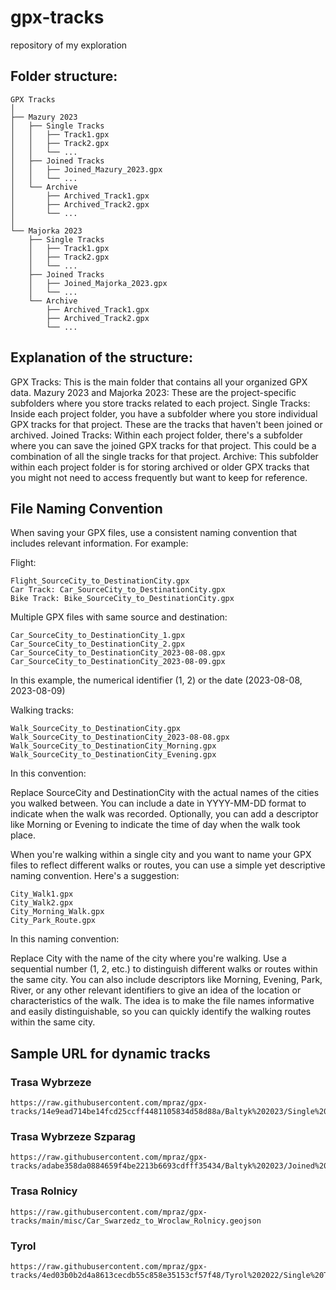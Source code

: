 # gpx-tracks
repository of my exploration

## Folder structure:

```
GPX Tracks
│
├── Mazury 2023
│   ├── Single Tracks
│   │   ├── Track1.gpx
│   │   ├── Track2.gpx
│   │   └── ...
│   ├── Joined Tracks
│   │   ├── Joined_Mazury_2023.gpx
│   │   └── ...
│   └── Archive
│       ├── Archived_Track1.gpx
│       ├── Archived_Track2.gpx
│       └── ...
│
└── Majorka 2023
    ├── Single Tracks
    │   ├── Track1.gpx
    │   ├── Track2.gpx
    │   └── ...
    ├── Joined Tracks
    │   ├── Joined_Majorka_2023.gpx
    │   └── ...
    └── Archive
        ├── Archived_Track1.gpx
        ├── Archived_Track2.gpx
        └── ...
```

## Explanation of the structure:

GPX Tracks: This is the main folder that contains all your organized GPX data.
Mazury 2023 and Majorka 2023: These are the project-specific subfolders where you store tracks related to each project.
Single Tracks: Inside each project folder, you have a subfolder where you store individual GPX tracks for that project. These are the tracks that haven't been joined or archived.
Joined Tracks: Within each project folder, there's a subfolder where you can save the joined GPX tracks for that project. This could be a combination of all the single tracks for that project.
Archive: This subfolder within each project folder is for storing archived or older GPX tracks that you might not need to access frequently but want to keep for reference.

## File Naming Convention
When saving your GPX files, use a consistent naming convention that includes relevant information. For example:

Flight: 
```
Flight_SourceCity_to_DestinationCity.gpx
Car Track: Car_SourceCity_to_DestinationCity.gpx
Bike Track: Bike_SourceCity_to_DestinationCity.gpx
```

Multiple GPX files with same source and destination:
```
Car_SourceCity_to_DestinationCity_1.gpx
Car_SourceCity_to_DestinationCity_2.gpx
Car_SourceCity_to_DestinationCity_2023-08-08.gpx
Car_SourceCity_to_DestinationCity_2023-08-09.gpx
```
In this example, the numerical identifier (1, 2) or the date (2023-08-08, 2023-08-09)

Walking tracks:
```
Walk_SourceCity_to_DestinationCity.gpx
Walk_SourceCity_to_DestinationCity_2023-08-08.gpx
Walk_SourceCity_to_DestinationCity_Morning.gpx
Walk_SourceCity_to_DestinationCity_Evening.gpx
```
In this convention:

Replace SourceCity and DestinationCity with the actual names of the cities you walked between.
You can include a date in YYYY-MM-DD format to indicate when the walk was recorded.
Optionally, you can add a descriptor like Morning or Evening to indicate the time of day when the walk took place.

When you're walking within a single city and you want to name your GPX files to reflect different walks or routes, you can use a simple yet descriptive naming convention. Here's a suggestion:
```
City_Walk1.gpx
City_Walk2.gpx
City_Morning_Walk.gpx
City_Park_Route.gpx
```
In this naming convention:

Replace City with the name of the city where you're walking.
Use a sequential number (1, 2, etc.) to distinguish different walks or routes within the same city.
You can also include descriptors like Morning, Evening, Park, River, or any other relevant identifiers to give an idea of the location or characteristics of the walk.
The idea is to make the file names informative and easily distinguishable, so you can quickly identify the walking routes within the same city.



## Sample URL for dynamic tracks

### Trasa Wybrzeze

```
https://raw.githubusercontent.com/mpraz/gpx-tracks/14e9ead714be14fcd25ccff4481105834d58d88a/Baltyk%202023/Single%20Tracks/wybrzeze.geojson
```

### Trasa Wybrzeze Szparag
```
https://raw.githubusercontent.com/mpraz/gpx-tracks/adabe358da0884659f4be2213b6693cdfff35434/Baltyk%202023/Joined%20Tracks/Bike_Swinoujscie_to_Krynica_Szparag.geojson
```

### Trasa Rolnicy
```
https://raw.githubusercontent.com/mpraz/gpx-tracks/main/misc/Car_Swarzedz_to_Wroclaw_Rolnicy.geojson
```

### Tyrol
```
https://raw.githubusercontent.com/mpraz/gpx-tracks/4ed03b0b2d4a8613cecdb55c858e35153cf57f48/Tyrol%202022/Single%20Tracks/Car_Garda_Lake.geojson
```